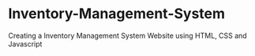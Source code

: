 # Inventory-Management-System
Creating a Inventory Management System Website using HTML, CSS and Javascript
